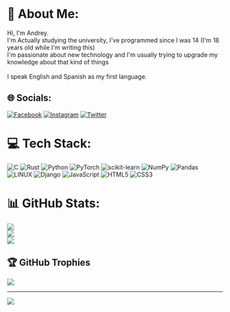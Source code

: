 # 💫 About Me:
Hi, I'm Andrey.<br>I'm Actually studying the university, I've programmed since I was 14 (I'm 18 years old while I'm writing this)<br>I'm passionate about new technology and I'm usually trying to upgrade my knowledge about that kind of things<br><br>I speak English and Spanish as my first language.


## 🌐 Socials:
[![Facebook](https://img.shields.io/badge/Facebook-%231877F2.svg?logo=Facebook&logoColor=white)](https://facebook.com/habla.habla.125) [![Instagram](https://img.shields.io/badge/Instagram-%23E4405F.svg?logo=Instagram&logoColor=white)](https://instagram.com/andreybalvaneda05) [![Twitter](https://img.shields.io/badge/Twitter-%231DA1F2.svg?logo=Twitter&logoColor=white)](https://twitter.com/AndreyBalv) 

# 💻 Tech Stack:
![C](https://img.shields.io/badge/c-%2300599C.svg?style=for-the-badge&logo=c&logoColor=white) ![Rust](https://img.shields.io/badge/rust-%23000000.svg?style=for-the-badge&logo=rust&logoColor=white) ![Python](https://img.shields.io/badge/python-3670A0?style=for-the-badge&logo=python&logoColor=ffdd54) ![PyTorch](https://img.shields.io/badge/PyTorch-%23EE4C2C.svg?style=for-the-badge&logo=PyTorch&logoColor=white) ![scikit-learn](https://img.shields.io/badge/scikit--learn-%23F7931E.svg?style=for-the-badge&logo=scikit-learn&logoColor=white) ![NumPy](https://img.shields.io/badge/numpy-%23013243.svg?style=for-the-badge&logo=numpy&logoColor=white) ![Pandas](https://img.shields.io/badge/pandas-%23150458.svg?style=for-the-badge&logo=pandas&logoColor=white) ![LINUX](https://img.shields.io/badge/Linux-FCC624?style=for-the-badge&logo=linux&logoColor=black) ![Django](https://img.shields.io/badge/django-%23092E20.svg?style=for-the-badge&logo=django&logoColor=white) ![JavaScript](https://img.shields.io/badge/javascript-%23323330.svg?style=for-the-badge&logo=javascript&logoColor=%23F7DF1E) ![HTML5](https://img.shields.io/badge/html5-%23E34F26.svg?style=for-the-badge&logo=html5&logoColor=white) ![CSS3](https://img.shields.io/badge/css3-%231572B6.svg?style=for-the-badge&logo=css3&logoColor=white)
# 📊 GitHub Stats:
![](https://github-readme-stats.vercel.app/api?username=AndreyBal03&theme=tokyonight&hide_border=false&include_all_commits=false&count_private=false)<br/>
![](https://github-readme-streak-stats.herokuapp.com/?user=AndreyBal03&theme=tokyonight&hide_border=false)<br/>
![](https://github-readme-stats.vercel.app/api/top-langs/?username=AndreyBal03&theme=tokyonight&hide_border=false&include_all_commits=false&count_private=false&layout=compact)

## 🏆 GitHub Trophies
![](https://github-profile-trophy.vercel.app/?username=AndreyBal03&theme=tokyonight&no-frame=false&no-bg=true&margin-w=4)

---
[![](https://visitcount.itsvg.in/api?id=AndreyBal03&icon=0&color=0)](https://visitcount.itsvg.in)

<!-- Proudly created with GPRM ( https://gprm.itsvg.in ) -->
